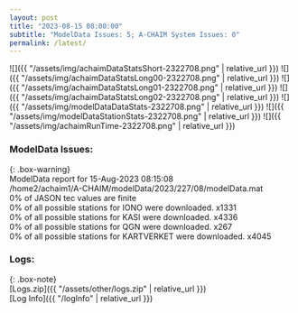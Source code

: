 ```yaml
---
layout: post
title: "2023-08-15 08:00:00"
subtitle: "ModelData Issues: 5; A-CHAIM System Issues: 0"
permalink: /latest/
---
```


![]({{ "/assets/img/achaimDataStatsShort-2322708.png" | relative_url }})
![]({{ "/assets/img/achaimDataStatsLong00-2322708.png" | relative_url }})
![]({{ "/assets/img/achaimDataStatsLong01-2322708.png" | relative_url }})
![]({{ "/assets/img/achaimDataStatsLong02-2322708.png" | relative_url }})
![]({{ "/assets/img/modelDataDataStats-2322708.png" | relative_url }})
![]({{ "/assets/img/modelDataStationStats-2322708.png" | relative_url }})
![]({{ "/assets/img/achaimRunTime-2322708.png" | relative_url }})


### ModelData Issues:  
  
{: .box-warning}  
 ModelData report for 15-Aug-2023 08:15:08   
 /home2/achaim1/A-CHAIM/modelData/2023/227/08/modelData.mat   
 0% of JASON tec values are finite   
 0% of all possible stations for IONO were downloaded. x1331   
 0% of all possible stations for KASI were downloaded. x4336   
 0% of all possible stations for QGN were downloaded. x267   
 0% of all possible stations for KARTVERKET were downloaded. x4045   
  


### Logs:  
  
{: .box-note}  
[Logs.zip]({{ "/assets/other/logs.zip" | relative_url }})  
[Log Info]({{ "/logInfo" | relative_url }})  

